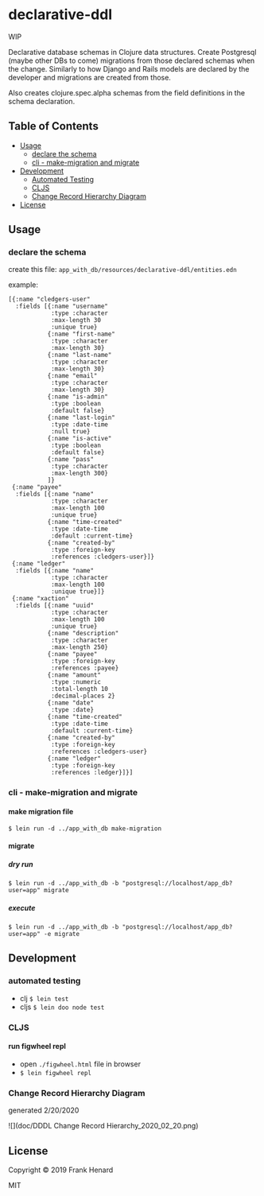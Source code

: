 # declarative-ddl

WIP

Declarative database schemas in Clojure data structures.  Create Postgresql (maybe other DBs to come) migrations from those declared schemas when the change.  Similarly to how Django and Rails models are declared by the developer and migrations are created from those.

Also creates clojure.spec.alpha schemas from the field definitions in the schema declaration.


## Table of Contents

- [Usage](#usage)
    - [declare the schema](#declare-the-schema)
    - [cli - make-migration and migrate](#cli-make-migration-and-migrate)
- [Development](#development)
    - [Automated Testing](#automated-testing)
    - [CLJS](#cljs)
    - [Change Record Hierarchy Diagram](#change-record-hierarchy-diagram)
- [License](#license)

## Usage

### declare the schema

create this file: `app_with_db/resources/declarative-ddl/entities.edn`

example:

	[{:name "cledgers-user"
	  :fields [{:name "username"
	            :type :character
	            :max-length 30
	            :unique true}
	           {:name "first-name"
	            :type :character
	            :max-length 30}
	           {:name "last-name"
	            :type :character
	            :max-length 30}
	           {:name "email"
	            :type :character
	            :max-length 30}
	           {:name "is-admin"
	            :type :boolean
	            :default false}
	           {:name "last-login"
	            :type :date-time
	            :null true}
	           {:name "is-active"
	            :type :boolean
	            :default false}
	           {:name "pass"
	            :type :character
	            :max-length 300}
	           ]}
	 {:name "payee"
	  :fields [{:name "name"
	            :type :character
	            :max-length 100
	            :unique true}
	           {:name "time-created"
	            :type :date-time
	            :default :current-time}
	           {:name "created-by"
	            :type :foreign-key
	            :references :cledgers-user}]}
	 {:name "ledger"
	  :fields [{:name "name"
	            :type :character
	            :max-length 100
	            :unique true}]}
	 {:name "xaction"
	  :fields [{:name "uuid"
	            :type :character
	            :max-length 100
	            :unique true}
	           {:name "description"
	            :type :character
	            :max-length 250}
	           {:name "payee"
	            :type :foreign-key
	            :references :payee}
	           {:name "amount"
	            :type :numeric
	            :total-length 10
	            :decimal-places 2}
	           {:name "date"
	            :type :date}
	           {:name "time-created"
	            :type :date-time
	            :default :current-time}
	           {:name "created-by"
	            :type :foreign-key
	            :references :cledgers-user}
	           {:name "ledger"
	            :type :foreign-key
	            :references :ledger}]}]

### cli - make-migration and migrate

#### make migration file
    $ lein run -d ../app_with_db make-migration

#### migrate

##### dry run

    $ lein run -d ../app_with_db -b "postgresql://localhost/app_db?user=app" migrate

##### execute

    $ lein run -d ../app_with_db -b "postgresql://localhost/app_db?user=app" -e migrate

## Development

### automated testing

- clj `$ lein test`
- cljs `$ lein doo node test`

### CLJS

#### run figwheel repl

- open `./figwheel.html` file in browser
- `$ lein figwheel repl`

### Change Record Hierarchy Diagram
generated 2/20/2020

![](doc/DDDL Change Record Hierarchy_2020_02_20.png)

## License

Copyright © 2019 Frank Henard

MIT
